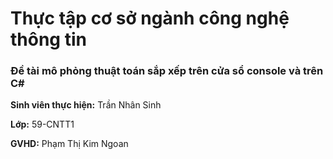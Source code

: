 # Thực tập cơ sở ngành công nghệ thông tin
### Đề tài mô phỏng thuật toán sắp xếp trên cửa sổ console và trên C#
**Sinh viên thực hiện:** Trần Nhân Sinh







**Lớp:** 59-CNTT1





**GVHD:** Phạm Thị Kim Ngoan
